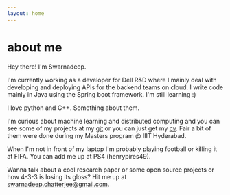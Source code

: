 ```yaml
---
layout: home
---
```

# about me

Hey there! I'm Swarnadeep.

I'm currently working as a developer for Dell R&D where I mainly deal with developing and deploying APIs for the backend teams on cloud. I write code mainly in Java using the Spring boot framework. I'm still learning :)

I love python and C++. Something about them.

I'm curious about machine learning and distributed computing and you can see some of my projects at my <a href = "https://www.github.com/reallyoldturtle">git</a> or you can just get my <a href="https://drive.google.com/open?id=1YyuBJjQC1a_pfo5ybPyDjnS0Idr7tpS7">cv</a>. Fair a bit of them were done during my Masters program @ IIIT Hyderabad.

When I'm not in front of my laptop I'm probably playing football or killing it at FIFA. You can add me up at PS4 (henrypires49).

Wanna talk about a cool research paper or some open source projects or how 4-3-3 is losing its gloss? Hit me up at swarnadeep.chatterjee@gmail.com.

